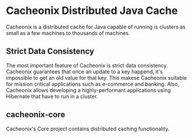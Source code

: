 # Cacheonix Distributed Java Cache

Cacheonix is a distributed cache for Java capable of running is clusters as small as a few machines to thousands of machines.

## Strict Data Consistency

The most important feature of Cacheonix is strict data consistency. Cacheonix guarantees that once an update to a key happend, it's impossible to get an old value for that key. This makese Cacheonix suitable for mission critical applications such as e-commerce and banking. Also, Cacheonix allows developing a highly-performant applications using Hibernate that have to run in a cluster.   

## cacheonix-core

Cacheonix's Core project contains distributed caching functionality.
